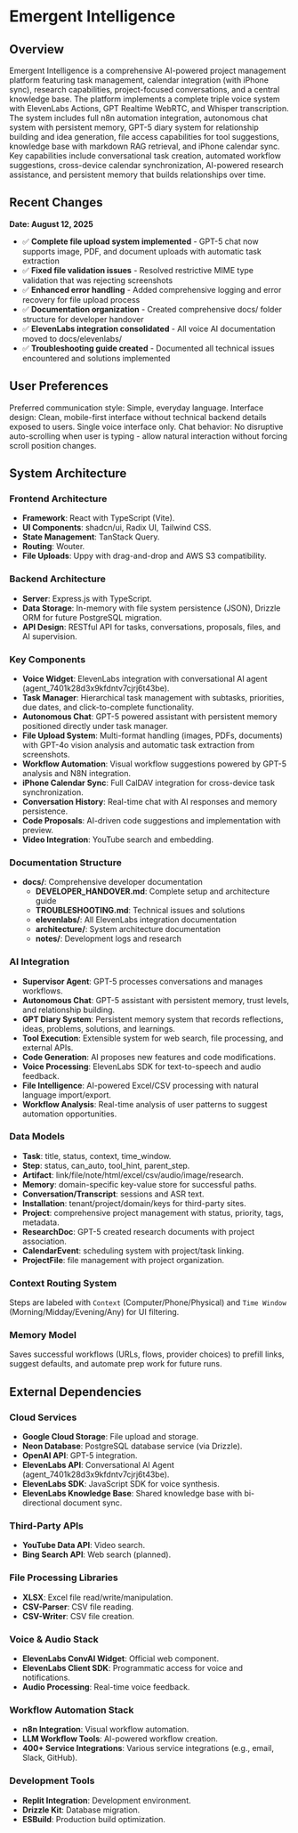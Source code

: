 # Emergent Intelligence

## Overview
Emergent Intelligence is a comprehensive AI-powered project management platform featuring task management, calendar integration (with iPhone sync), research capabilities, project-focused conversations, and a central knowledge base. The platform implements a complete triple voice system with ElevenLabs Actions, GPT Realtime WebRTC, and Whisper transcription. The system includes full n8n automation integration, autonomous chat system with persistent memory, GPT-5 diary system for relationship building and idea generation, file access capabilities for tool suggestions, knowledge base with markdown RAG retrieval, and iPhone calendar sync. Key capabilities include conversational task creation, automated workflow suggestions, cross-device calendar synchronization, AI-powered research assistance, and persistent memory that builds relationships over time.

## Recent Changes
**Date: August 12, 2025**
- ✅ **Complete file upload system implemented** - GPT-5 chat now supports image, PDF, and document uploads with automatic task extraction
- ✅ **Fixed file validation issues** - Resolved restrictive MIME type validation that was rejecting screenshots
- ✅ **Enhanced error handling** - Added comprehensive logging and error recovery for file upload process
- ✅ **Documentation organization** - Created comprehensive docs/ folder structure for developer handover
- ✅ **ElevenLabs integration consolidated** - All voice AI documentation moved to docs/elevenlabs/
- ✅ **Troubleshooting guide created** - Documented all technical issues encountered and solutions implemented

## User Preferences
Preferred communication style: Simple, everyday language.
Interface design: Clean, mobile-first interface without technical backend details exposed to users. Single voice interface only.
Chat behavior: No disruptive auto-scrolling when user is typing - allow natural interaction without forcing scroll position changes.

## System Architecture

### Frontend Architecture
- **Framework**: React with TypeScript (Vite).
- **UI Components**: shadcn/ui, Radix UI, Tailwind CSS.
- **State Management**: TanStack Query.
- **Routing**: Wouter.
- **File Uploads**: Uppy with drag-and-drop and AWS S3 compatibility.

### Backend Architecture
- **Server**: Express.js with TypeScript.
- **Data Storage**: In-memory with file system persistence (JSON), Drizzle ORM for future PostgreSQL migration.
- **API Design**: RESTful API for tasks, conversations, proposals, files, and AI supervision.

### Key Components
- **Voice Widget**: ElevenLabs integration with conversational AI agent (agent_7401k28d3x9kfdntv7cjrj6t43be).
- **Task Manager**: Hierarchical task management with subtasks, priorities, due dates, and click-to-complete functionality.
- **Autonomous Chat**: GPT-5 powered assistant with persistent memory positioned directly under task manager.
- **File Upload System**: Multi-format handling (images, PDFs, documents) with GPT-4o vision analysis and automatic task extraction from screenshots.
- **Workflow Automation**: Visual workflow suggestions powered by GPT-5 analysis and N8N integration.
- **iPhone Calendar Sync**: Full CalDAV integration for cross-device task synchronization.
- **Conversation History**: Real-time chat with AI responses and memory persistence.
- **Code Proposals**: AI-driven code suggestions and implementation with preview.
- **Video Integration**: YouTube search and embedding.

### Documentation Structure
- **docs/**: Comprehensive developer documentation
  - **DEVELOPER_HANDOVER.md**: Complete setup and architecture guide
  - **TROUBLESHOOTING.md**: Technical issues and solutions
  - **elevenlabs/**: All ElevenLabs integration documentation
  - **architecture/**: System architecture documentation
  - **notes/**: Development logs and research

### AI Integration
- **Supervisor Agent**: GPT-5 processes conversations and manages workflows.
- **Autonomous Chat**: GPT-5 assistant with persistent memory, trust levels, and relationship building.
- **GPT Diary System**: Persistent memory system that records reflections, ideas, problems, solutions, and learnings.
- **Tool Execution**: Extensible system for web search, file processing, and external APIs.
- **Code Generation**: AI proposes new features and code modifications.
- **Voice Processing**: ElevenLabs SDK for text-to-speech and audio feedback.
- **File Intelligence**: AI-powered Excel/CSV processing with natural language import/export.
- **Workflow Analysis**: Real-time analysis of user patterns to suggest automation opportunities.

### Data Models
- **Task**: title, status, context, time_window.
- **Step**: status, can_auto, tool_hint, parent_step.
- **Artifact**: link/file/note/html/excel/csv/audio/image/research.
- **Memory**: domain-specific key-value store for successful paths.
- **Conversation/Transcript**: sessions and ASR text.
- **Installation**: tenant/project/domain/keys for third-party sites.
- **Project**: comprehensive project management with status, priority, tags, metadata.
- **ResearchDoc**: GPT-5 created research documents with project association.
- **CalendarEvent**: scheduling system with project/task linking.
- **ProjectFile**: file management with project organization.

### Context Routing System
Steps are labeled with `Context` (Computer/Phone/Physical) and `Time Window` (Morning/Midday/Evening/Any) for UI filtering.

### Memory Model
Saves successful workflows (URLs, flows, provider choices) to prefill links, suggest defaults, and automate prep work for future runs.

## External Dependencies

### Cloud Services
- **Google Cloud Storage**: File upload and storage.
- **Neon Database**: PostgreSQL database service (via Drizzle).
- **OpenAI API**: GPT-5 integration.
- **ElevenLabs API**: Conversational AI Agent (agent_7401k28d3x9kfdntv7cjrj6t43be).
- **ElevenLabs SDK**: JavaScript SDK for voice synthesis.
- **ElevenLabs Knowledge Base**: Shared knowledge base with bi-directional document sync.

### Third-Party APIs
- **YouTube Data API**: Video search.
- **Bing Search API**: Web search (planned).

### File Processing Libraries
- **XLSX**: Excel file read/write/manipulation.
- **CSV-Parser**: CSV file reading.
- **CSV-Writer**: CSV file creation.

### Voice & Audio Stack
- **ElevenLabs ConvAI Widget**: Official web component.
- **ElevenLabs Client SDK**: Programmatic access for voice and notifications.
- **Audio Processing**: Real-time voice feedback.

### Workflow Automation Stack
- **n8n Integration**: Visual workflow automation.
- **LLM Workflow Tools**: AI-powered workflow creation.
- **400+ Service Integrations**: Various service integrations (e.g., email, Slack, GitHub).

### Development Tools
- **Replit Integration**: Development environment.
- **Drizzle Kit**: Database migration.
- **ESBuild**: Production build optimization.